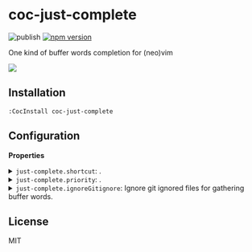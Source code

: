 # coc-just-complete

![publish](https://github.com/voldikss/coc-just-complete/workflows/publish/badge.svg)
[![npm version](https://badge.fury.io/js/coc-just-complete.svg)](https://badge.fury.io/js/coc-just-complete)

One kind of buffer words completion for (neo)vim

![](https://user-images.githubusercontent.com/20282795/105694302-c5224a00-5f3b-11eb-86b5-8a4e717aa676.gif)

## Installation

```vim
:CocInstall coc-just-complete
```

## Configuration

<!-- Generated by 'yarn run bulid:doc', please don't edit it directly -->
<!-- prettier-ignore-start -->
<strong>Properties</strong>
<details>
<summary><code>just-complete.shortcut</code>: .</summary>
Type: <pre><code>string</code></pre>Default: <pre><code>"just-complete"</code></pre>
</details>
<details>
<summary><code>just-complete.priority</code>: .</summary>
Type: <pre><code>number</code></pre>Default: <pre><code>3</code></pre>
</details>
<details>
<summary><code>just-complete.ignoreGitignore</code>: Ignore git ignored files for gathering buffer words.</summary>
Type: <pre><code>boolean</code></pre>Default: <pre><code>true</code></pre>
</details>

<!-- prettier-ignore-end -->

## License

MIT
